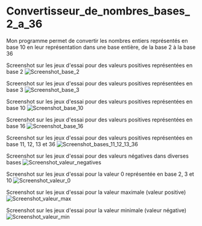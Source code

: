 # Convertisseur_de_nombres_bases_2_a_36
Mon programme permet de convertir les nombres entiers représentés en base 10 en leur représentation dans une base entière, de la base 2 à la base 36

Screenshot sur les jeux d'essai pour des valeurs positives représentées en base 2
![Screenshot_base_2](https://github.com/TheRealDAZL/Convertisseur-de-nombres-en-base-2-a-36/assets/116024728/d058ed6b-bb8b-4be9-879a-7274387c4404)

Screenshot sur les jeux d'essai pour des valeurs positives représentées en base 3
![Screenshot_base_3](https://github.com/TheRealDAZL/Convertisseur-de-nombres-en-base-2-a-36/assets/116024728/b9251e95-5d06-471b-b989-4bd654814991)

Screenshot sur les jeux d'essai pour des valeurs positives représentées en base 10
![Screenshot_base_10](https://github.com/TheRealDAZL/Convertisseur-de-nombres-en-base-2-a-36/assets/116024728/ead14500-b3e1-4dde-b1cb-b0c04c0fe017)

Screenshot sur les jeux d'essai pour des valeurs positives représentées en base 16
![Screenshot_base_16](https://github.com/TheRealDAZL/Convertisseur_de_nombres_bases_2_a_36/assets/116024728/0c7c7b0a-2a2c-4436-8b40-bedbe557b965)

Screenshot sur les jeux d'essai pour des valeurs positives représentées en base 11, 12, 13 et 36
![Screenshot_bases_11_12_13_36](https://github.com/TheRealDAZL/Convertisseur-de-nombres-en-base-2-a-36/assets/116024728/eb5c407f-866d-480c-9566-162d04971f82)

Screenshot sur les jeux d'essai pour des valeurs négatives dans diverses bases
![Screenshot_valeur_negatives](https://github.com/TheRealDAZL/Convertisseur-de-nombres-en-base-2-a-36/assets/116024728/8b6516fe-98a6-4ec7-aad2-e227187e7264)

Screenshot sur les jeux d'essai pour la valeur 0 représentée en base 2, 3 et 10
![Screenshot_valeur_0](https://github.com/TheRealDAZL/Convertisseur-de-nombres-en-base-2-a-36/assets/116024728/e33024d6-a9da-4ee8-bacc-a32b362202af)

Screenshot sur les jeux d'essai pour la valeur maximale (valeur positive)
![Screenshot_valeur_max](https://github.com/TheRealDAZL/Convertisseur-de-nombres-en-base-2-a-36/assets/116024728/2f674188-5212-49de-b348-26c3791ee43a)

Screenshot sur les jeux d'essai pour la valeur minimale (valeur négative)
![Screenshot_valeur_min](https://github.com/TheRealDAZL/Convertisseur-de-nombres-en-base-2-a-36/assets/116024728/4948993c-da80-4e08-ae3c-d6b085050a72)
